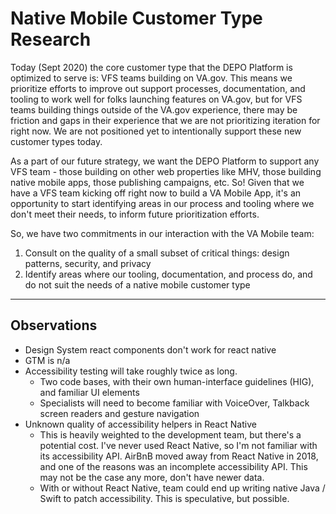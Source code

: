 # Native Mobile Customer Type Research

Today (Sept 2020) the core customer type that the DEPO Platform is optimized to serve is: VFS teams building on VA.gov. This means we prioritize efforts to improve out support processes, documentation, and tooling to work well for folks launching features on VA.gov, but for VFS teams building things outside of the VA.gov experience, there may be friction and gaps in their experience that we are not prioritizing iteration for right now. We are not positioned yet to intentionally support these new customer types today.

As a part of our future strategy, we want the DEPO Platform to support any VFS team - those building on other web properties like MHV, those building native mobile apps, those publishing campaigns, etc. So! Given that we have a VFS team kicking off right now to build a VA Mobile App, it's an opportunity to start identifying areas in our process and tooling where we don't meet their needs, to inform future prioritization efforts.

So, we have two commitments in our interaction with the VA Mobile team:

1) Consult on the quality of a small subset of critical things: design patterns, security, and privacy
2) Identify areas where our tooling, documentation, and process do, and do not suit the needs of a native mobile customer type

---

## Observations

- Design System react components don't work for react native
- GTM is n/a
- Accessibility testing will take roughly twice as long.
  - Two code bases, with their own human-interface guidelines (HIG), and familiar UI elements
  - Specialists will need to become familiar with VoiceOver, Talkback screen readers and gesture navigation
- Unknown quality of accessibility helpers in React Native
  - This is heavily weighted to the development team, but there's a potential cost. I've never used React Native, so I'm not familiar with its accessibility API. AirBnB moved away from React Native in 2018, and one of the reasons was an incomplete accessibility API. This may not be the case any more, don't have newer data.
  - With or without React Native, team could end up writing native Java / Swift to patch accessibility. This is speculative, but possible.

